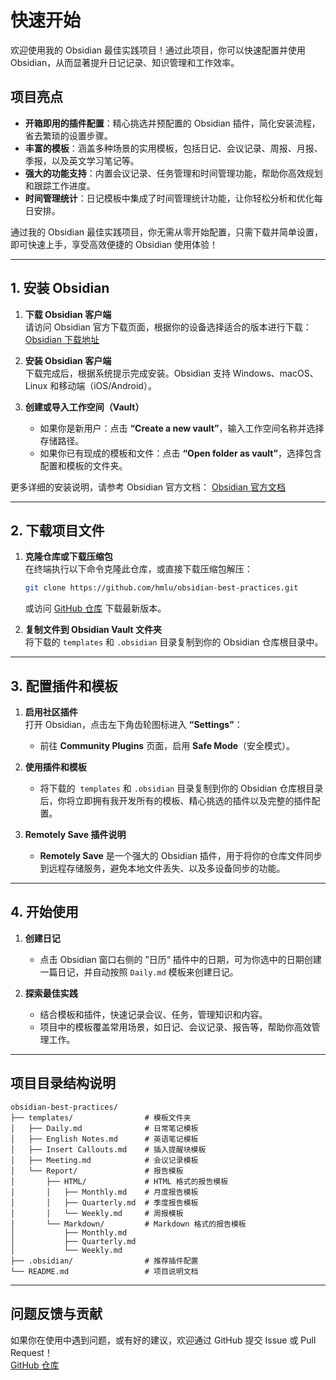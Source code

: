 # **快速开始**

欢迎使用我的 Obsidian 最佳实践项目！通过此项目，你可以快速配置并使用 Obsidian，从而显著提升日记记录、知识管理和工作效率。

## **项目亮点**

- **开箱即用的插件配置**：精心挑选并预配置的 Obsidian 插件，简化安装流程，省去繁琐的设置步骤。
- **丰富的模板**：涵盖多种场景的实用模板，包括日记、会议记录、周报、月报、季报，以及英文学习笔记等。
- **强大的功能支持**：内置会议记录、任务管理和时间管理功能，帮助你高效规划和跟踪工作进度。
- **时间管理统计**：日记模板中集成了时间管理统计功能，让你轻松分析和优化每日安排。

通过我的 Obsidian 最佳实践项目，你无需从零开始配置，只需下载并简单设置，即可快速上手，享受高效便捷的 Obsidian 使用体验！

---

## **1. 安装 Obsidian**

1. **下载 Obsidian 客户端**  
    请访问 Obsidian 官方下载页面，根据你的设备选择适合的版本进行下载：  
    [Obsidian 下载地址](https://obsidian.md/download)
    
2. **安装 Obsidian 客户端**  
    下载完成后，根据系统提示完成安装。Obsidian 支持 Windows、macOS、Linux 和移动端（iOS/Android）。
    
3. **创建或导入工作空间（Vault）**
    
    - 如果你是新用户：点击 **“Create a new vault”**，输入工作空间名称并选择存储路径。
    - 如果你已有现成的模板和文件：点击 **“Open folder as vault”**，选择包含配置和模板的文件夹。

更多详细的安装说明，请参考 Obsidian 官方文档：  [Obsidian 官方文档](https://obsidian.md/)

---

## **2. 下载项目文件**

1. **克隆仓库或下载压缩包**  
    在终端执行以下命令克隆此仓库，或直接下载压缩包解压：
    
	```bash
	git clone https://github.com/hmlu/obsidian-best-practices.git
	```
    
    或访问 [GitHub 仓库](https://github.com/hmlu/obsidian-best-practices) 下载最新版本。
    
2. **复制文件到 Obsidian Vault 文件夹**  
    将下载的 `templates` 和 `.obsidian` 目录复制到你的 Obsidian 仓库根目录中。

---

## **3. 配置插件和模板**

1. **启用社区插件**  
    打开 Obsidian，点击左下角齿轮图标进入 **“Settings”**：
    
    - 前往 **Community Plugins** 页面，启用 **Safe Mode**（安全模式）。
2. **使用插件和模板**
    - 将下载的  `templates` 和 `.obsidian` 目录复制到你的 Obsidian 仓库根目录后，你将立即拥有我开发所有的模板、精心挑选的插件以及完整的插件配置。
3. **Remotely Save 插件说明**
	- **Remotely Save** 是一个强大的 Obsidian 插件，用于将你的仓库文件同步到远程存储服务，避免本地文件丢失、以及多设备同步的功能。

---

## **4. 开始使用**

1. **创建日记**
    
    - 点击 Obsidian 窗口右侧的 ”日历“ 插件中的日期，可为你选中的日期创建一篇日记，并自动按照 `Daily.md` 模板来创建日记。
2. **探索最佳实践**
    
    - 结合模板和插件，快速记录会议、任务，管理知识和内容。
    - 项目中的模板覆盖常用场景，如日记、会议记录、报告等，帮助你高效管理工作。

---

## **项目目录结构说明**

```plaintext
obsidian-best-practices/
├── templates/                # 模板文件夹
│   ├── Daily.md              # 日常笔记模板
│   ├── English Notes.md      # 英语笔记模板
│   ├── Insert Callouts.md    # 插入提醒块模板
│   ├── Meeting.md            # 会议记录模板
│   └── Report/               # 报告模板
│       ├── HTML/             # HTML 格式的报告模板
│       │   ├── Monthly.md    # 月度报告模板
│       │   ├── Quarterly.md  # 季度报告模板
│       │   └── Weekly.md     # 周报模板
│       └── Markdown/         # Markdown 格式的报告模板
│           ├── Monthly.md    
│           ├── Quarterly.md  
│           └── Weekly.md    
├── .obsidian/                # 推荐插件配置
└── README.md                 # 项目说明文档
```

---

## **问题反馈与贡献**

如果你在使用中遇到问题，或有好的建议，欢迎通过 GitHub 提交 Issue 或 Pull Request！  
[GitHub 仓库](https://github.com/hmlu/obsidian-best-practices)
